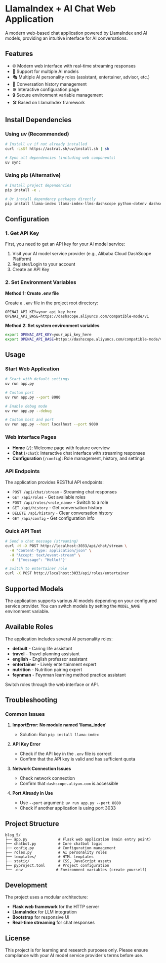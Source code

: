 # LlamaIndex + AI Chat Web Application

A modern web-based chat application powered by LlamaIndex and AI models, providing an intuitive interface for AI conversations.

## Features

- 🌐 Modern web interface with real-time streaming responses
- 🤖 Support for multiple AI models
- 🎭 Multiple AI personality roles (assistant, entertainer, advisor, etc.)
- 📝 Conversation history management
- ⚙️ Interactive configuration page
- 🔒 Secure environment variable management
- 🛠️ Based on LlamaIndex framework

## Install Dependencies

### Using uv (Recommended)
```bash
# Install uv if not already installed
curl -LsSf https://astral.sh/uv/install.sh | sh

# Sync all dependencies (including web components)
uv sync
```

### Using pip (Alternative)
```bash
# Install project dependencies
pip install -e .

# Or install dependency packages directly
pip install llama-index llama-index-llms-dashscope python-dotenv dashscope flask flask-cors
```

## Configuration

### 1. Get API Key

First, you need to get an API key for your AI model service:

1. Visit your AI model service provider (e.g., Alibaba Cloud DashScope Platform)
2. Register/Login to your account
3. Create an API Key

### 2. Set Environment Variables

**Method 1: Create .env file**

Create a `.env` file in the project root directory:

```
OPENAI_API_KEY=your_api_key_here
OPENAI_API_BASE=https://dashscope.aliyuncs.com/compatible-mode/v1
```

**Method 2: Set system environment variables**

```bash
export OPENAI_API_KEY=your_api_key_here
export OPENAI_API_BASE=https://dashscope.aliyuncs.com/compatible-mode/v1
```

## Usage

### Start Web Application

```bash
# Start with default settings
uv run app.py

# Custom port
uv run app.py --port 8080

# Enable debug mode
uv run app.py --debug

# Custom host and port
uv run app.py --host localhost --port 9000
```

### Web Interface Pages

- **Home** (`/`): Welcome page with feature overview
- **Chat** (`/chat`): Interactive chat interface with streaming responses  
- **Configuration** (`/config`): Role management, history, and settings

### API Endpoints

The application provides RESTful API endpoints:

- `POST /api/chat/stream` - Streaming chat responses  
- `GET /api/roles` - Get available roles
- `POST /api/roles/<role_name>` - Switch to a role
- `GET /api/history` - Get conversation history
- `DELETE /api/history` - Clear conversation history
- `GET /api/config` - Get configuration info

### Quick API Test

```bash
# Send a chat message (streaming)
curl -N -X POST http://localhost:3033/api/chat/stream \
  -H "Content-Type: application/json" \
  -H "Accept: text/event-stream" \
  -d '{"message": "Hello!"}'

# Switch to entertainer role
curl -X POST http://localhost:3033/api/roles/entertainer
```

## Supported Models

The application supports various AI models depending on your configured service provider. You can switch models by setting the `MODEL_NAME` environment variable.

## Available Roles

The application includes several AI personality roles:

- **default** - Caring life assistant
- **travel** - Travel planning assistant  
- **english** - English professor assistant
- **entertainer** - Lively entertainment expert
- **nutrition** - Nutrition pairing expert
- **feynman** - Feynman learning method practice assistant

Switch roles through the web interface or API.

## Troubleshooting

### Common Issues

1. **ImportError: No module named 'llama_index'**
   - Solution: Run `pip install llama-index`

2. **API Key Error**
   - Check if the API key in the `.env` file is correct
   - Confirm that the API key is valid and has sufficient quota

3. **Network Connection Issues**
   - Check network connection
   - Confirm that `dashscope.aliyun.com` is accessible

4. **Port Already in Use**
   - Use `--port` argument: `uv run app.py --port 8080`
   - Check if another application is using port 3033

## Project Structure

```
blog_5/
├── app.py              # Flask web application (main entry point)
├── chatbot.py          # Core chatbot logic
├── config.py           # Configuration management
├── roles.py            # AI personality roles
├── templates/          # HTML templates
├── static/             # CSS, JavaScript assets
├── pyproject.toml      # Project configuration
└── .env               # Environment variables (create yourself)
```

## Development

The project uses a modular architecture:
- **Flask web framework** for the HTTP server
- **LlamaIndex** for LLM integration
- **Bootstrap** for responsive UI
- **Real-time streaming** for chat responses

## License

This project is for learning and research purposes only. Please ensure compliance with your AI model service provider's terms before use.

